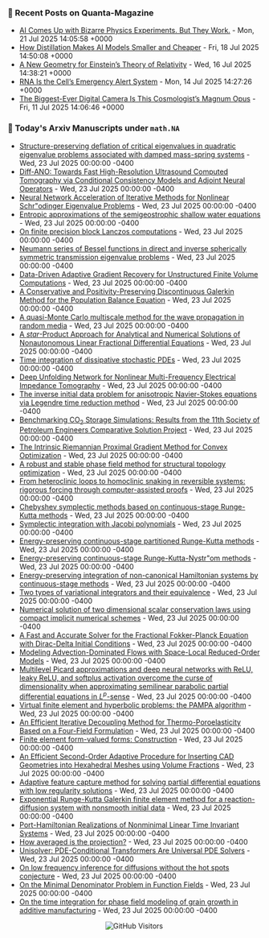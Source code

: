 ### 📝 Recent Posts on Quanta-Magazine
<!-- quanta starts -->
* <a href="https://www.quantamagazine.org/ai-comes-up-with-bizarre-physics-experiments-but-they-work-20250721/">AI Comes Up with Bizarre Physics Experiments. But They Work.</a> - Mon, 21 Jul 2025 14:05:58 +0000
* <a href="https://www.quantamagazine.org/how-distillation-makes-ai-models-smaller-and-cheaper-20250718/">How Distillation Makes AI Models Smaller and Cheaper</a> - Fri, 18 Jul 2025 14:50:08 +0000
* <a href="https://www.quantamagazine.org/a-new-geometry-for-einsteins-theory-of-relativity-20250716/">A New Geometry for Einstein’s Theory of Relativity</a> - Wed, 16 Jul 2025 14:38:21 +0000
* <a href="https://www.quantamagazine.org/rna-is-the-cells-emergency-alert-system-20250714/">RNA Is the Cell’s Emergency Alert System</a> - Mon, 14 Jul 2025 14:27:26 +0000
* <a href="https://www.quantamagazine.org/the-biggest-ever-digital-camera-is-this-cosmologists-magnum-opus-20250711/">The Biggest-Ever Digital Camera Is This Cosmologist’s Magnum Opus</a> - Fri, 11 Jul 2025 14:06:46 +0000
<!-- quanta ends -->


### 📝 Today's Arxiv Manuscripts under ``math.NA``
<!-- arxiv-math-na starts -->
* <a href="https://arxiv.org/abs/2507.16024">Structure-preserving deflation of critical eigenvalues in quadratic eigenvalue problems associated with damped mass-spring systems</a> - Wed, 23 Jul 2025 00:00:00 -0400
* <a href="https://arxiv.org/abs/2507.16344">Diff-ANO: Towards Fast High-Resolution Ultrasound Computed Tomography via Conditional Consistency Models and Adjoint Neural Operators</a> - Wed, 23 Jul 2025 00:00:00 -0400
* <a href="https://arxiv.org/abs/2507.16349">Neural Network Acceleration of Iterative Methods for Nonlinear Schr"odinger Eigenvalue Problems</a> - Wed, 23 Jul 2025 00:00:00 -0400
* <a href="https://arxiv.org/abs/2507.16415">Entropic approximations of the semigeostrophic shallow water equations</a> - Wed, 23 Jul 2025 00:00:00 -0400
* <a href="https://arxiv.org/abs/2507.16484">On finite precision block Lanczos computations</a> - Wed, 23 Jul 2025 00:00:00 -0400
* <a href="https://arxiv.org/abs/2507.16554">Neumann series of Bessel functions in direct and inverse spherically symmetric transmission eigenvalue problems</a> - Wed, 23 Jul 2025 00:00:00 -0400
* <a href="https://arxiv.org/abs/2507.16571">Data-Driven Adaptive Gradient Recovery for Unstructured Finite Volume Computations</a> - Wed, 23 Jul 2025 00:00:00 -0400
* <a href="https://arxiv.org/abs/2507.16631">A Conservative and Positivity-Preserving Discontinuous Galerkin Method for the Population Balance Equation</a> - Wed, 23 Jul 2025 00:00:00 -0400
* <a href="https://arxiv.org/abs/2507.16647">A quasi-Monte Carlo multiscale method for the wave propagation in random media</a> - Wed, 23 Jul 2025 00:00:00 -0400
* <a href="https://arxiv.org/abs/2507.16652">A $star$-Product Approach for Analytical and Numerical Solutions of Nonautonomous Linear Fractional Differential Equations</a> - Wed, 23 Jul 2025 00:00:00 -0400
* <a href="https://arxiv.org/abs/2507.16658">Time integration of dissipative stochastic PDEs</a> - Wed, 23 Jul 2025 00:00:00 -0400
* <a href="https://arxiv.org/abs/2507.16678">Deep Unfolding Network for Nonlinear Multi-Frequency Electrical Impedance Tomography</a> - Wed, 23 Jul 2025 00:00:00 -0400
* <a href="https://arxiv.org/abs/2507.16810">The inverse initial data problem for anisotropic Navier-Stokes equations via Legendre time reduction method</a> - Wed, 23 Jul 2025 00:00:00 -0400
* <a href="https://arxiv.org/abs/2507.15861">Benchmarking CO$_2$ Storage Simulations: Results from the 11th Society of Petroleum Engineers Comparative Solution Project</a> - Wed, 23 Jul 2025 00:00:00 -0400
* <a href="https://arxiv.org/abs/2507.16055">The Intrinsic Riemannian Proximal Gradient Method for Convex Optimization</a> - Wed, 23 Jul 2025 00:00:00 -0400
* <a href="https://arxiv.org/abs/2507.16519">A robust and stable phase field method for structural topology optimization</a> - Wed, 23 Jul 2025 00:00:00 -0400
* <a href="https://arxiv.org/abs/2507.16798">From heteroclinic loops to homoclinic snaking in reversible systems: rigorous forcing through computer-assisted proofs</a> - Wed, 23 Jul 2025 00:00:00 -0400
* <a href="https://arxiv.org/abs/1805.11237">Chebyshev symplectic methods based on continuous-stage Runge-Kutta methods</a> - Wed, 23 Jul 2025 00:00:00 -0400
* <a href="https://arxiv.org/abs/1806.03380">Symplectic integration with Jacobi polynomials</a> - Wed, 23 Jul 2025 00:00:00 -0400
* <a href="https://arxiv.org/abs/1808.02391">Energy-preserving continuous-stage partitioned Runge-Kutta methods</a> - Wed, 23 Jul 2025 00:00:00 -0400
* <a href="https://arxiv.org/abs/1808.08451">Energy-preserving continuous-stage Runge-Kutta-Nystr"om methods</a> - Wed, 23 Jul 2025 00:00:00 -0400
* <a href="https://arxiv.org/abs/1809.01770">Energy-preserving integration of non-canonical Hamiltonian systems by continuous-stage methods</a> - Wed, 23 Jul 2025 00:00:00 -0400
* <a href="https://arxiv.org/abs/1809.06825">Two types of variational integrators and their equivalence</a> - Wed, 23 Jul 2025 00:00:00 -0400
* <a href="https://arxiv.org/abs/2407.05275">Numerical solution of two dimensional scalar conservation laws using compact implicit numerical schemes</a> - Wed, 23 Jul 2025 00:00:00 -0400
* <a href="https://arxiv.org/abs/2407.15315">A Fast and Accurate Solver for the Fractional Fokker-Planck Equation with Dirac-Delta Initial Conditions</a> - Wed, 23 Jul 2025 00:00:00 -0400
* <a href="https://arxiv.org/abs/2409.08793">Modeling Advection-Dominated Flows with Space-Local Reduced-Order Models</a> - Wed, 23 Jul 2025 00:00:00 -0400
* <a href="https://arxiv.org/abs/2409.20431">Multilevel Picard approximations and deep neural networks with ReLU, leaky ReLU, and softplus activation overcome the curse of dimensionality when approximating semilinear parabolic partial differential equations in $L^p$-sense</a> - Wed, 23 Jul 2025 00:00:00 -0400
* <a href="https://arxiv.org/abs/2412.01341">Virtual finite element and hyperbolic problems: the PAMPA algorithm</a> - Wed, 23 Jul 2025 00:00:00 -0400
* <a href="https://arxiv.org/abs/2502.13445">An Efficient Iterative Decoupling Method for Thermo-Poroelasticity Based on a Four-Field Formulation</a> - Wed, 23 Jul 2025 00:00:00 -0400
* <a href="https://arxiv.org/abs/2503.03243">Finite element form-valued forms: Construction</a> - Wed, 23 Jul 2025 00:00:00 -0400
* <a href="https://arxiv.org/abs/2504.03525">An Efficient Second-Order Adaptive Procedure for Inserting CAD Geometries into Hexahedral Meshes using Volume Fractions</a> - Wed, 23 Jul 2025 00:00:00 -0400
* <a href="https://arxiv.org/abs/2507.12941">Adaptive feature capture method for solving partial differential equations with low regularity solutions</a> - Wed, 23 Jul 2025 00:00:00 -0400
* <a href="https://arxiv.org/abs/2507.15345">Exponential Runge-Kutta Galerkin finite element method for a reaction-diffusion system with nonsmooth initial data</a> - Wed, 23 Jul 2025 00:00:00 -0400
* <a href="https://arxiv.org/abs/2201.05355">Port-Hamiltonian Realizations of Nonminimal Linear Time Invariant Systems</a> - Wed, 23 Jul 2025 00:00:00 -0400
* <a href="https://arxiv.org/abs/2312.15421">How averaged is the projection?</a> - Wed, 23 Jul 2025 00:00:00 -0400
* <a href="https://arxiv.org/abs/2405.17527">Unisolver: PDE-Conditional Transformers Are Universal PDE Solvers</a> - Wed, 23 Jul 2025 00:00:00 -0400
* <a href="https://arxiv.org/abs/2410.19393">On low frequency inference for diffusions without the hot spots conjecture</a> - Wed, 23 Jul 2025 00:00:00 -0400
* <a href="https://arxiv.org/abs/2501.00171">On the Minimal Denominator Problem in Function Fields</a> - Wed, 23 Jul 2025 00:00:00 -0400
* <a href="https://arxiv.org/abs/2507.13492">On the time integration for phase field modeling of grain growth in additive manufacturing</a> - Wed, 23 Jul 2025 00:00:00 -0400
<!-- arxiv-math-na ends -->

<div align="center">
  
![GitHub Visitors](https://api.visitorbadge.io/api/visitors?path=https%3A%2F%2Fgithub.com%2Flowrank&label=profile%20views&labelColor=%231e1e2e&countColor=%23cba6f7)



</div>
